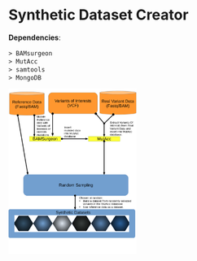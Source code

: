 # Synthetic Dataset Creator

**Dependencies**:  

    > BAMsurgeon
    > MutAcc
    > samtools
    > MongoDB

<img src=flowchart_of_synthetic_dataset_creator_first_draft.png alt="Flowchart of program" width=50%>
